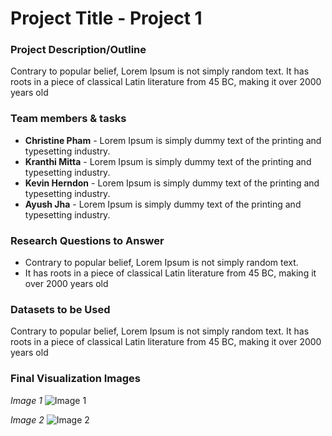 # Project Title - Project 1

### Project Description/Outline
Contrary to popular belief, Lorem Ipsum is not simply random text. It has roots in a piece of classical Latin literature from 45 BC, making it over 2000 years old

### Team members & tasks
- **Christine Pham** - Lorem Ipsum is simply dummy text of the printing and typesetting industry.
- **Kranthi Mitta** - Lorem Ipsum is simply dummy text of the printing and typesetting industry.
- **Kevin Herndon** - Lorem Ipsum is simply dummy text of the printing and typesetting industry.
- **Ayush Jha** - Lorem Ipsum is simply dummy text of the printing and typesetting industry.

### Research Questions to Answer
- Contrary to popular belief, Lorem Ipsum is not simply random text.
- It has roots in a piece of classical Latin literature from 45 BC, making it over 2000 years old

### Datasets to be Used
Contrary to popular belief, Lorem Ipsum is not simply random text. It has roots in a piece of classical Latin literature from 45 BC, making it over 2000 years old

### Final Visualization Images

*Image 1*
![Image 1](https://imageio.forbes.com/specials-images/dam/imageserve/1135926485/0x0.jpg?format=jpg&width=1200)

*Image 2*
![Image 2](https://cloudfront-us-east-1.images.arcpublishing.com/coindesk/53SOKJUJQJDG3MWT4PD4XCTHPE.jpg)
